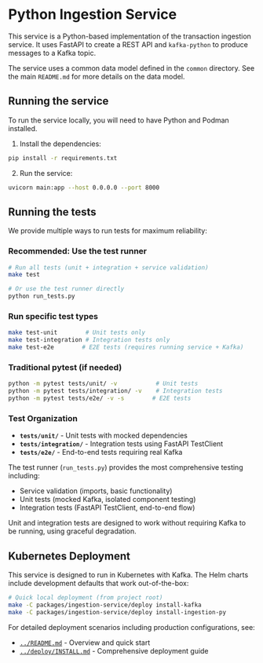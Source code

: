 # Python Ingestion Service

This service is a Python-based implementation of the transaction ingestion service. It uses FastAPI to create a REST API and `kafka-python` to produce messages to a Kafka topic.

The service uses a common data model defined in the `common` directory. See the main `README.md` for more details on the data model.

## Running the service

To run the service locally, you will need to have Python and Podman installed.

1. Install the dependencies:
```bash
pip install -r requirements.txt
```

2. Run the service:
```bash
uvicorn main:app --host 0.0.0.0 --port 8000
```

## Running the tests

We provide multiple ways to run tests for maximum reliability:

### Recommended: Use the test runner
```bash
# Run all tests (unit + integration + service validation)
make test

# Or use the test runner directly
python run_tests.py
```

### Run specific test types
```bash
make test-unit        # Unit tests only
make test-integration # Integration tests only
make test-e2e        # E2E tests (requires running service + Kafka)
```

### Traditional pytest (if needed)
```bash
python -m pytest tests/unit/ -v           # Unit tests
python -m pytest tests/integration/ -v    # Integration tests
python -m pytest tests/e2e/ -v -s        # E2E tests
```

### Test Organization
- **`tests/unit/`** - Unit tests with mocked dependencies
- **`tests/integration/`** - Integration tests using FastAPI TestClient
- **`tests/e2e/`** - End-to-end tests requiring real Kafka

The test runner (`run_tests.py`) provides the most comprehensive testing including:
- Service validation (imports, basic functionality)
- Unit tests (mocked Kafka, isolated component testing) 
- Integration tests (FastAPI TestClient, end-to-end flow)

Unit and integration tests are designed to work without requiring Kafka to be running, using graceful degradation.

## Kubernetes Deployment

This service is designed to run in Kubernetes with Kafka. The Helm charts include development defaults that work out-of-the-box:

```bash
# Quick local deployment (from project root)
make -C packages/ingestion-service/deploy install-kafka
make -C packages/ingestion-service/deploy install-ingestion-py
```

For detailed deployment scenarios including production configurations, see:
- [`../README.md`](../README.md) - Overview and quick start
- [`../deploy/INSTALL.md`](../deploy/INSTALL.md) - Comprehensive deployment guide
